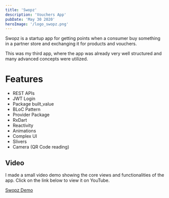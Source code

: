 ```yaml
---
title: 'Swopz'
description: 'Vouchers App'
pubDate: 'May 30 2020'
heroImage: '/logo_swopz.png'
---
```


Swopz is a startup app for getting points when a consumer buy something in a partner store and exchanging it for products and vouchers.

This was my third app, where the app was already very well structured and many advanced concepts were utilized.

# Features

- REST APIs
- JWT Login
- Package built_value
- BLoC Pattern
- Provider Package
- RxDart
- Reactivity
- Animations
- Complex UI
- Slivers
- Camera (QR Code reading)

## Video

I made a small video demo showing the core views and functionalities of the app. Click on the link below to view it on YouTube.

[Swopz Demo](https://youtu.be/7WRRzUkeSLs)
